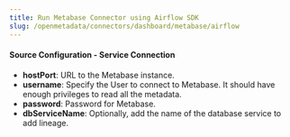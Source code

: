 ```yaml
---
title: Run Metabase Connector using Airflow SDK
slug: /openmetadata/connectors/dashboard/metabase/airflow
---
```


<ConnectorIntro connector="Metabase" goal="Airflow"/>

<Requirements />

<PythonMod connector="Metabase" module="metabase" />

<MetadataIngestionServiceDev service="dashboard" connector="Metabase" goal="Airflow"/>

<h4>Source Configuration - Service Connection</h4>

- **hostPort**: URL to the Metabase instance.
- **username**: Specify the User to connect to Metabase. It should have enough privileges to read all the metadata.
- **password**: Password for Metabase.
- **dbServiceName**: Optionally, add the name of the database service to add lineage.

<MetadataIngestionConfig service="dashboard" connector="Metabase" goal="Airflow" />
